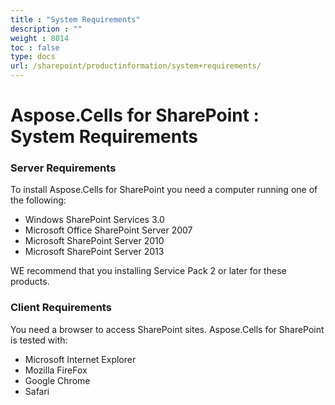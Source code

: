 ```yaml
---
title : "System Requirements" 
description : "" 
weight : 8014 
toc : false
type: docs
url: /sharepoint/productinformation/system+requirements/
---
```


# Aspose.Cells for SharePoint : System Requirements


### Server Requirements

To install Aspose.Cells for SharePoint you need a computer running one of the following:

*   Windows SharePoint Services 3.0
*   Microsoft Office SharePoint Server 2007
*   Microsoft SharePoint Server 2010
*   Microsoft SharePoint Server 2013

WE recommend that you installing Service Pack 2 or later for these products.

### Client Requirements

You need a browser to access SharePoint sites. Aspose.Cells for SharePoint is tested with:

*   Microsoft Internet Explorer
*   Mozilla FireFox
*   Google Chrome
*   Safari

